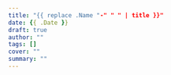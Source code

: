 ```yaml
---
title: "{{ replace .Name "-" " " | title }}"
date: {{ .Date }}
draft: true
author: ""
tags: []
cover: ""
summary: ""
---
```


